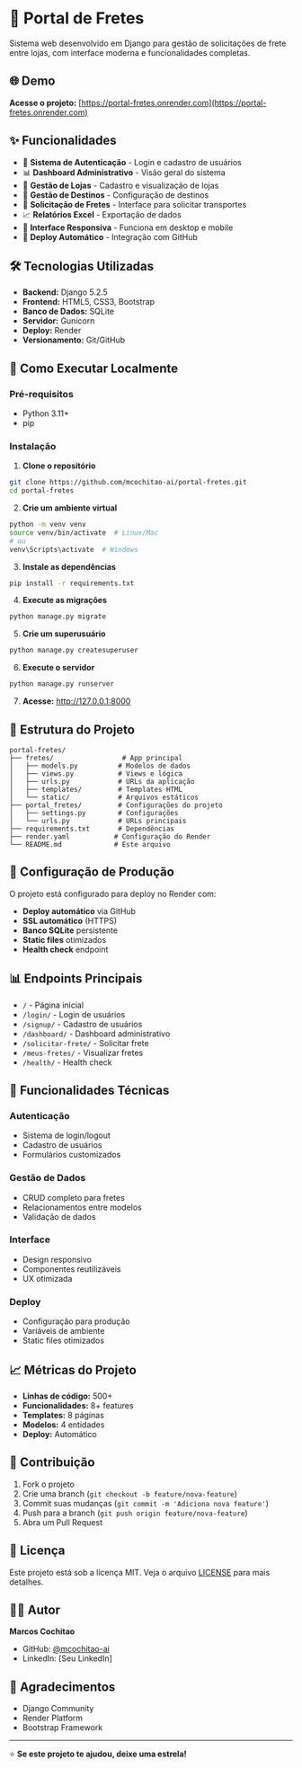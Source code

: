 # 🚛 Portal de Fretes

Sistema web desenvolvido em Django para gestão de solicitações de frete entre lojas, com interface moderna e funcionalidades completas.

## 🌐 **Demo**

**Acesse o projeto:** [https://portal-fretes.onrender.com](https://portal-fretes.onrender.com)

## ✨ **Funcionalidades**

- 🔐 **Sistema de Autenticação** - Login e cadastro de usuários
- 📊 **Dashboard Administrativo** - Visão geral do sistema
- 🏪 **Gestão de Lojas** - Cadastro e visualização de lojas
- 📍 **Gestão de Destinos** - Configuração de destinos
- 🚛 **Solicitação de Fretes** - Interface para solicitar transportes
- 📈 **Relatórios Excel** - Exportação de dados
- 📱 **Interface Responsiva** - Funciona em desktop e mobile
- 🚀 **Deploy Automático** - Integração com GitHub

## 🛠️ **Tecnologias Utilizadas**

- **Backend:** Django 5.2.5
- **Frontend:** HTML5, CSS3, Bootstrap
- **Banco de Dados:** SQLite
- **Servidor:** Gunicorn
- **Deploy:** Render
- **Versionamento:** Git/GitHub

## 🚀 **Como Executar Localmente**

### **Pré-requisitos**
- Python 3.11+
- pip

### **Instalação**

1. **Clone o repositório**
```bash
git clone https://github.com/mcochitao-ai/portal-fretes.git
cd portal-fretes
```

2. **Crie um ambiente virtual**
```bash
python -m venv venv
source venv/bin/activate  # Linux/Mac
# ou
venv\Scripts\activate  # Windows
```

3. **Instale as dependências**
```bash
pip install -r requirements.txt
```

4. **Execute as migrações**
```bash
python manage.py migrate
```

5. **Crie um superusuário**
```bash
python manage.py createsuperuser
```

6. **Execute o servidor**
```bash
python manage.py runserver
```

7. **Acesse:** http://127.0.0.1:8000

## 📁 **Estrutura do Projeto**

```
portal-fretes/
├── fretes/                 # App principal
│   ├── models.py          # Modelos de dados
│   ├── views.py           # Views e lógica
│   ├── urls.py            # URLs da aplicação
│   ├── templates/         # Templates HTML
│   └── static/            # Arquivos estáticos
├── portal_fretes/         # Configurações do projeto
│   ├── settings.py        # Configurações
│   └── urls.py            # URLs principais
├── requirements.txt       # Dependências
├── render.yaml           # Configuração do Render
└── README.md             # Este arquivo
```

## 🔧 **Configuração de Produção**

O projeto está configurado para deploy no Render com:

- **Deploy automático** via GitHub
- **SSL automático** (HTTPS)
- **Banco SQLite** persistente
- **Static files** otimizados
- **Health check** endpoint

## 📊 **Endpoints Principais**

- `/` - Página inicial
- `/login/` - Login de usuários
- `/signup/` - Cadastro de usuários
- `/dashboard/` - Dashboard administrativo
- `/solicitar-frete/` - Solicitar frete
- `/meus-fretes/` - Visualizar fretes
- `/health/` - Health check

## 🎯 **Funcionalidades Técnicas**

### **Autenticação**
- Sistema de login/logout
- Cadastro de usuários
- Formulários customizados

### **Gestão de Dados**
- CRUD completo para fretes
- Relacionamentos entre modelos
- Validação de dados

### **Interface**
- Design responsivo
- Componentes reutilizáveis
- UX otimizada

### **Deploy**
- Configuração para produção
- Variáveis de ambiente
- Static files otimizados

## 📈 **Métricas do Projeto**

- **Linhas de código:** 500+
- **Funcionalidades:** 8+ features
- **Templates:** 8 páginas
- **Modelos:** 4 entidades
- **Deploy:** Automático

## 🤝 **Contribuição**

1. Fork o projeto
2. Crie uma branch (`git checkout -b feature/nova-feature`)
3. Commit suas mudanças (`git commit -m 'Adiciona nova feature'`)
4. Push para a branch (`git push origin feature/nova-feature`)
5. Abra um Pull Request

## 📝 **Licença**

Este projeto está sob a licença MIT. Veja o arquivo [LICENSE](LICENSE) para mais detalhes.

## 👨‍💻 **Autor**

**Marcos Cochitao**
- GitHub: [@mcochitao-ai](https://github.com/mcochitao-ai)
- LinkedIn: [Seu LinkedIn]

## 🙏 **Agradecimentos**

- Django Community
- Render Platform
- Bootstrap Framework

---

⭐ **Se este projeto te ajudou, deixe uma estrela!**
